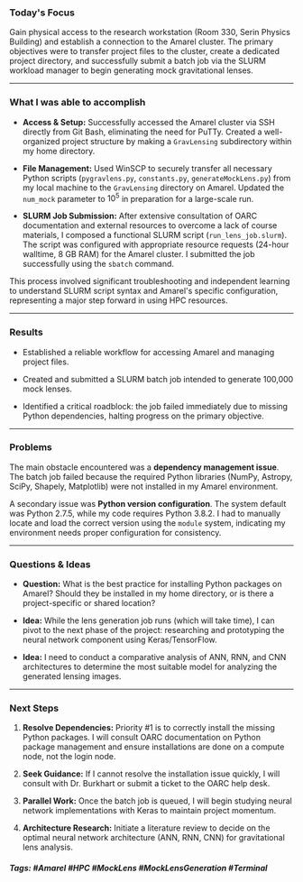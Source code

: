 ### Today's Focus

Gain physical access to the research workstation (Room 330, Serin Physics Building) and establish a connection to the Amarel cluster. The primary objectives were to transfer project files to the cluster, create a dedicated project directory, and successfully submit a batch job via the SLURM workload manager to begin generating mock gravitational lenses.
***
### What I was able to accomplish

- **Access & Setup:** Successfully accessed the Amarel cluster via SSH directly from Git Bash, eliminating the need for PuTTy. Created a well-organized project structure by making a `GravLensing` subdirectory within my home directory.

- **File Management:** Used WinSCP to securely transfer all necessary Python scripts (`pygravlens.py`, `constants.py`, `generateMockLens.py`) from my local machine to the `GravLensing` directory on Amarel. Updated the `num_mock` parameter to $10^5$ in preparation for a large-scale run.

- **SLURM Job Submission:** After extensive consultation of OARC documentation and external resources to overcome a lack of course materials, I composed a functional SLURM script (`run_lens_job.slurm`). The script was configured with appropriate resource requests (24-hour walltime, 8 GB RAM) for the Amarel cluster. I submitted the job successfully using the `sbatch` command.

This process involved significant troubleshooting and independent learning to understand SLURM script syntax and Amarel's specific configuration, representing a major step forward in using HPC resources.
***
### Results

- Established a reliable workflow for accessing Amarel and managing project files.

- Created and submitted a SLURM batch job intended to generate 100,000 mock lenses.

- Identified a critical roadblock: the job failed immediately due to missing Python dependencies, halting progress on the primary objective.
***
### Problems

The main obstacle encountered was a **dependency management issue**. The batch job failed because the required Python libraries (NumPy, Astropy, SciPy, Shapely, Matplotlib) were not installed in my Amarel environment.

A secondary issue was **Python version configuration**. The system default was Python 2.7.5, while my code requires Python 3.8.2. I had to manually locate and load the correct version using the `module` system, indicating my environment needs proper configuration for consistency.
***
### Questions & Ideas

- **Question:** What is the best practice for installing Python packages on Amarel? Should they be installed in my home directory, or is there a project-specific or shared location?

- **Idea:** While the lens generation job runs (which will take time), I can pivot to the next phase of the project: researching and prototyping the neural network component using Keras/TensorFlow.

- **Idea:** I need to conduct a comparative analysis of ANN, RNN, and CNN architectures to determine the most suitable model for analyzing the generated lensing images.
***
### Next Steps

1. **Resolve Dependencies:** Priority #1 is to correctly install the missing Python packages. I will consult OARC documentation on Python package management and ensure installations are done on a compute node, not the login node.

2. **Seek Guidance:** If I cannot resolve the installation issue quickly, I will consult with Dr. Burkhart or submit a ticket to the OARC help desk.

3. **Parallel Work:** Once the batch job is queued, I will begin studying neural network implementations with Keras to maintain project momentum.

4. **Architecture Research:** Initiate a literature review to decide on the optimal neural network architecture (ANN, RNN, CNN) for gravitational lens analysis.

##### Tags: #Amarel #HPC #MockLens #MockLensGeneration #Terminal 




